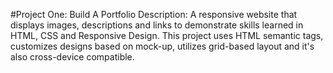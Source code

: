 #Project One: Build A Portfolio 
Description: A responsive website that displays images, descriptions and links to demonstrate skills learned in 
HTML, CSS and Responsive Design. This project uses HTML semantic tags, customizes designs based on mock-up, utilizes grid-based layout and it's also cross-device compatible. 